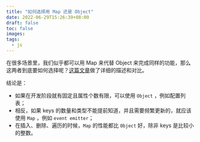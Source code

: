 ```yaml
---
title: "如何选择用 Map 还是 Object"
date: 2022-06-29T15:26:39+08:00
draft: false
toc: false
images:
tags: 
  - js
---
```


在很多场景里，我们似乎都可以用 Map 来代替 Object 来完成同样的功能，那么这两者到底要如何选择呢？[这篇文章](https://www.zhenghao.io/posts/object-vs-map)做了详细的描述和对比。

结论是：

- 如果在开发阶段就有固定且属性个数有限，可以使用 `Object` ，例如配置列表；
- 相反，如果 keys 的数量和类型不能提前知道，并且需要频繁更新的，就应该使用 `Map` ，例如 `event emitter`；
- 在插入、删除、遍历的时候，`Map` 的性能都比 `Object` 好，除非 keys 是比较小的整数。

